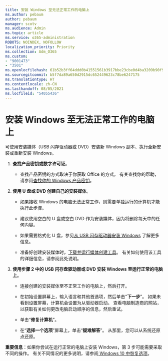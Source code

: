 ```yaml
---
title: 安装 Windows 至无法正常工作的电脑上
ms.author: pebaum
author: pebaum
manager: scotv
ms.audience: Admin
ms.topic: article
ms.service: o365-administration
ROBOTS: NOINDEX, NOFOLLOW
localization_priority: Priority
ms.collection: Adm_O365
ms.custom:
- "9001473"
- "3501"
ms.openlocfilehash: 61b52b3ff64ddd0b41551561b3917bbe23cbe0d4ba3209b90f9079bef2c18225
ms.sourcegitcommit: b5f7da89a650d2915dc652449623c78be6247175
ms.translationtype: HT
ms.contentlocale: zh-CN
ms.lasthandoff: 08/05/2021
ms.locfileid: "54055436"
---
```

# <a name="install-windows-on-a-nonfunctional-pc"></a>安装 Windows 至无法正常工作的电脑上

可使用安装媒体（USB 闪存驱动器或 DVD）安装新 Windows 副本、执行全新安装或重新安装 Windows。

1. **查找产品密钥或数字许可证**。

    - 查找产品密钥的方式取决于你获取 Office 的方式。 有关查找你的帮助，请参阅[查找你的 Windows 产品密钥](https://support.microsoft.com/help/10749/windows-10-find-product-key)。 

2. **使用 U 盘或 DVD 创建自己的安装媒体**。

    - 如果接收 Windows 的电脑无法正常工作，则需要单独运行的计算机才能执行此步骤。

    - 建议使用空白的 U 盘或空白 DVD 作为安装媒体，因为将删除每天中的任何内容。

    - 如果需要格式化 U 盘，参见[从 USB 闪存驱动器安装 Windows](https://docs.microsoft.com/windows-hardware/manufacture/desktop/install-windows-from-a-usb-flash-drive) 了解更多信息。

    - 准备好创建安装媒体时，[下载并运行媒体创建工具](https://www.microsoft.com/software-download/windows10)。 有关如何使用该工具的详细信息，请参阅此处说明。

3. **使用步骤 2 中的 USB 闪存盘驱动器或 DVD 安装 Windows 至运行正常的电脑上**。

    - 连接创建的安装媒体至不正常工作的电脑上，然后打开。

    - 在初始设置屏幕上，输入语言和其他首选项，然后单击“**下一步**”。 如果未看到设置屏幕，计算机会设置为从驱动器启动。 查看电脑制造商的网站，以获取有关如何更改电脑启动顺序的信息，然后重试。

    - 单击“**修复计算机**”。

    - 在“**选择一个选项**”屏幕上，单击“**疑难解答**”。 从那里，您可以从系统还原点还原。

**重要信息**：如果你尝试在运行正常的电脑上安装 Windows，第 3 步可能需要采取不同的操作。 有关不同情况的更多说明，请参阅[ Windows 10 中恢复选项](https://support.microsoft.com/help/12415/windows-10-recovery-options)。
